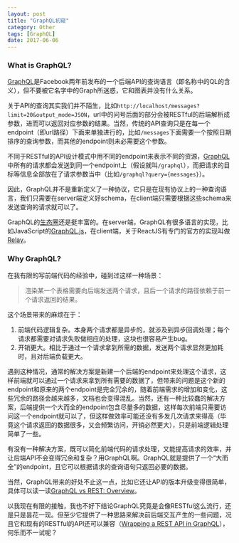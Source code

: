 ```yaml
---
layout: post
title: "GraphQL初窥"
category: Other
tags: [GraphQL]
date: 2017-06-06
---
```


### What is GraphQL?

[GraphQL](http://graphql.org/)是Facebook两年前发布的一个后端API的查询语言（即名称中的QL的含义），但不要被它名字中的Graph所迷惑，它和图表并没有什么关系。

关于API的查询其实我们并不陌生，比如`http://localhost/messages?limit=20&output_mode=JSON`，url中的问号后面的部分会被RESTful的后端解析成参数，进而可以返回对应参数的结果。当然，传统的API查询只是在每一个endpoint（即url路径）下面来单独进行的，比如`/messages`下面需要一个按照日期排序的查询参数，而其他的endpoint则未必需要这个参数。

不同于RESTful的API设计模式中用不同的endpoint来表示不同的资源，[GraphQL](http://graphql.org/)中所有的请求都会发送到同一个endpoint上（假设就叫`/graphql`），而把请求的目标等信息全部放在了请求参数当中（比如`/graphql?query={messages}`）。

因此，GraphQL并不是重新定义了一种协议，它只是在现有协议上的一种查询语言，我们只需要在server端定义好schema，在client端只需要根据这些schema来发送查询的请求就可以了。

GraphQL的[生态圈](http://graphql.org/code/)还是挺丰富的。在server端，GraphQL有很多语言的实现，比如JavaScript的[GraphQL.js](https://github.com/graphql/graphql-js/)，在client端，关于ReactJS有专门的官方的实现叫做[Relay](https://github.com/facebook/relay)。

<!--break-->

### Why GraphQL?

在我有限的写前端代码的经验中，碰到过这样一种场景：

> 渲染某一个表格需要向后端发送两个请求，且后一个请求的路径依赖于前一个请求返回的结果。

这个场景带来的麻烦在于：

1. 前端代码逻辑复杂。本身两个请求都是异步的，就涉及到异步回调处理；每个请求都需要对请求失败做相应的处理，这块也很容易产生bug。
2. 开销更大。相比于通过一个请求拿到所需的数据，发送两个请求显然更加耗时，且对后端负载更大。

遇到这种情况，通常的解决方案是新建一个后端的endpoint来处理这个请求，这样前端就可以通过一个请求来拿到所有需要的数据了，但带来的问题是这个新的endpoint和原来的两个endpoint是完全冗余的，随着前端需求的增加和变化，这些冗余的路径会越来越多，文档也会变得混乱。当然，还有一种比较蠢的解决方案，后端提供一个大而全的endpoint包含尽量多的数据，这样每次前端只需要访问这一个endpoint就可以了，但这样做效率可能还没有多发几次请求来得高（毕竟这个请求返回的数据很多，又会频繁访问，开销必然更大），只是前端逻辑处理简单了一些。

有没有一种解决方案，既可以简化前端代码的请求处理，又能提高请求的效率，并让后端API不会变得冗余和复杂？用GraphQL啊。GraphQL就是提供了一个“大而全”的endpoint，且它可以根据请求的查询语句只返回必要的数据。

当然，GraphQL带来的好处不止这一点，比如它还让API的版本升级变得很简单，具体可以读一读[GraphQL vs REST: Overview](https://philsturgeon.uk/api/2017/01/24/graphql-vs-rest-overview/)。

以我现在有限的接触，我也不好下结论GraphQL究竟是会像RESTful这么流行，还是只是昙花一现。但至少它提供了一种思路来解决前后端交互产生的一些问题，况且它和现有的RESTful的API还可以兼容（[Wrapping a REST API in GraphQL](http://graphql.org/blog/rest-api-graphql-wrapper/)），何乐而不一试呢？